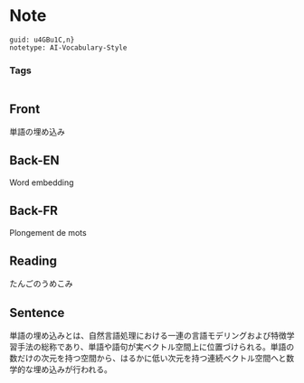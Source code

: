 # Note
```
guid: u4GBu1C,n}
notetype: AI-Vocabulary-Style
```

### Tags
```
```

## Front
単語の埋め込み

## Back-EN
Word embedding

## Back-FR
Plongement de mots

## Reading
たんごのうめこみ

## Sentence
単語の埋め込みとは、自然言語処理における一連の言語モデリングおよび特徴学習手法の総称であり、単語や語句が実ベクトル空間上に位置づけられる。単語の数だけの次元を持つ空間から、はるかに低い次元を持つ連続ベクトル空間へと数学的な埋め込みが行われる。

